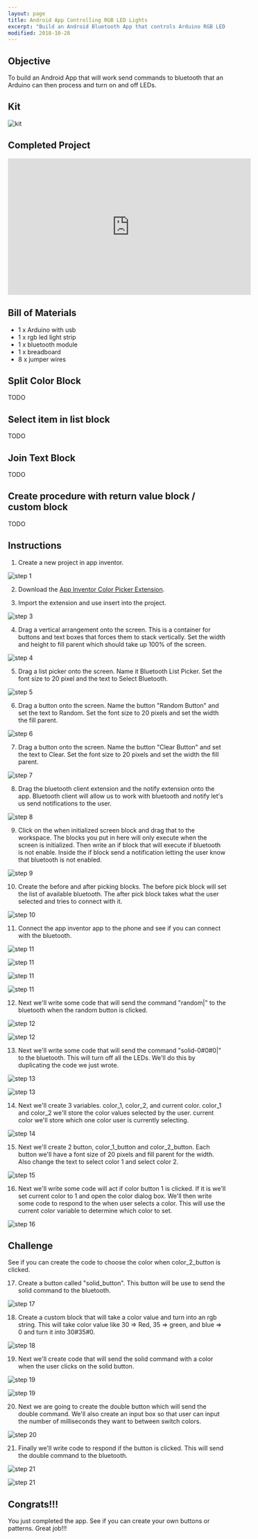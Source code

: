 ```yaml
---
layout: page
title: Android App Controlling RGB LED Lights
excerpt: "Build an Android Bluetooth App that controls Arduino RGB LED lights"
modified: 2018-10-28
---
```


## Objective

To build an Android App that will work send commands to bluetooth that an Arduino can then process and turn on and off LEDs.

## Kit

![kit](/images/app-inventor-arduino-blockly/rgb-led-light-strip/lesson-2-bt-android-test/kit.jpg)

## Completed Project

<iframe width="560" height="315" src="https://www.youtube.com/embed/bWhSywcjnk0" frameborder="0" allow="accelerometer; autoplay; encrypted-media; gyroscope; picture-in-picture" allowfullscreen></iframe>


## Bill of Materials 

- 1 x Arduino with usb  
- 1 x rgb led light strip 
- 1 x bluetooth module
- 1 x breadboard
- 8 x jumper wires

 
## Split Color Block

TODO

## Select item in list block

TODO

## Join Text Block

TODO

## Create procedure with return value block / custom block

TODO


## Instructions

1) Create a new project in app inventor.

![step 1](/images/app-inventor-arduino-blockly/rgb-led-light-strip/lesson-3-app-inventor/step_1.png#img-phone)

2) Download the [App Inventor Color Picker Extension](https://community.thunkable.com/t/colorpicker-extension-by-zhangzqs/28834).

3) Import the extension and use insert into the project.

![step 3](/images/app-inventor-arduino-blockly/rgb-led-light-strip/lesson-3-app-inventor/step_3.gif)

4) Drag a vertical arrangement onto the screen.  This is a container for buttons and text boxes that forces them to stack vertically.  Set the width and height to fill parent which should take up 100% of the screen.

![step 4](/images/app-inventor-arduino-blockly/rgb-led-light-strip/lesson-3-app-inventor/step_4.gif)

5) Drag a list picker onto the screen.  Name it Bluetooth List Picker. Set the font size to 20 pixel and the text to Select Bluetooth.

![step 5](/images/app-inventor-arduino-blockly/rgb-led-light-strip/lesson-3-app-inventor/step_5.gif)

6) Drag a button onto the screen.  Name the button "Random Button" and set the text to Random.  Set the font size to 20 pixels and set the width the fill parent.

![step 6](/images/app-inventor-arduino-blockly/rgb-led-light-strip/lesson-3-app-inventor/step_6.gif)

7) Drag a button onto the screen.  Name the button "Clear Button" and set the text to Clear.  Set the font size to 20 pixels and set the width the fill parent.

![step 7](/images/app-inventor-arduino-blockly/rgb-led-light-strip/lesson-3-app-inventor/step_7.gif)

8) Drag the bluetooth client extension and the notify extension onto the app.  Bluetooth client will allow us to work with bluetooth and notify let's us send notifications to the user.

![step 8](/images/app-inventor-arduino-blockly/rgb-led-light-strip/lesson-3-app-inventor/step_8.gif)

9) Click on the when initialized screen block and drag that to the workspace.  The blocks you put in here will only execute when the screen is initialized.  Then write an if block that will execute if bluetooth is not enable.  Inside the if block send a notification letting the user know that bluetooth is not enabled.
 
![step 9](/images/app-inventor-arduino-blockly/rgb-led-light-strip/lesson-3-app-inventor/step_9.gif)

 10) Create the before and after picking blocks.  The before pick block will set the list of available bluetooth.  The after pick block takes what the user selected and tries to connect with it.
 
![step 10](/images/app-inventor-arduino-blockly/rgb-led-light-strip/lesson-3-app-inventor/step_10.gif)

 11) Connect the app inventor app to the phone and see if you can connect with the bluetooth.
 
![step 11](/images/app-inventor-arduino-blockly/rgb-led-light-strip/lesson-3-app-inventor/step_11.gif)

![step 11](/images/app-inventor-arduino-blockly/rgb-led-light-strip/lesson-3-app-inventor/step_11a.png#img-phone)

![step 11](/images/app-inventor-arduino-blockly/rgb-led-light-strip/lesson-3-app-inventor/step_11b.png#img-phone)

![step 11](/images/app-inventor-arduino-blockly/rgb-led-light-strip/lesson-3-app-inventor/step_11c.png#img-phone)

12) Next we'll write some code that will send the command "random\|" to the bluetooth when the random button is clicked.

![step 12](/images/app-inventor-arduino-blockly/rgb-led-light-strip/lesson-3-app-inventor/step_12.gif)

![step 12](/images/app-inventor-arduino-blockly/rgb-led-light-strip/lesson-3-app-inventor/step_12a.jpg)


13) Next we'll write some code that will send the command "solid-0#0#0\|" to the bluetooth.  This will turn off all the LEDs.  We'll do this by duplicating the code we just wrote.

![step 13](/images/app-inventor-arduino-blockly/rgb-led-light-strip/lesson-3-app-inventor/step_13.gif)

![step 13](/images/app-inventor-arduino-blockly/rgb-led-light-strip/lesson-3-app-inventor/step_13a.jpg)

14) Next we'll create 3 variables.  color_1, color_2, and current color.  color_1 and color_2 we'll store the color values selected by the user.  current color we'll store which one color user is currently selecting.

![step 14](/images/app-inventor-arduino-blockly/rgb-led-light-strip/lesson-3-app-inventor/step_14.gif)

15) Next we'll create 2 button, color_1_button and color_2_button.  Each button we'll have a font size of 20 pixels and fill parent for the width.  Also change the text to select color 1 and select color 2.

![step 15](/images/app-inventor-arduino-blockly/rgb-led-light-strip/lesson-3-app-inventor/step_15.gif)

16) Next we'll write some code will act if color button 1 is clicked.  If it is we'll set current color to 1 and open the color dialog box.  We'll then write some code to respond to the when user selects a color.  This will use the current color variable to determine which color to set.

![step 16](/images/app-inventor-arduino-blockly/rgb-led-light-strip/lesson-3-app-inventor/step_16.gif)


## Challenge

See if you can create the code to choose the color when color_2_button is clicked.

17) Create a button called "solid_button".  This button will be use to send the solid command to the bluetooth.

![step 17](/images/app-inventor-arduino-blockly/rgb-led-light-strip/lesson-3-app-inventor/step_17.gif)

18) Create a custom block that will take a color value and turn into an rgb string.  This will take color value like 30 => Red, 35 => green, and blue => 0 and turn it into 30#35#0.

![step 18](/images/app-inventor-arduino-blockly/rgb-led-light-strip/lesson-3-app-inventor/step_18.gif)

19) Next we'll create code that will send the solid command with a color when the user clicks on the solid button.

![step 19](/images/app-inventor-arduino-blockly/rgb-led-light-strip/lesson-3-app-inventor/step_19.gif)

![step 19](/images/app-inventor-arduino-blockly/rgb-led-light-strip/lesson-3-app-inventor/step_19.jpg)

20) Next we are going to create the double button which will send the double command.  We'll also create an input box so that user can input the number of milliseconds they want to between switch colors.

![step 20](/images/app-inventor-arduino-blockly/rgb-led-light-strip/lesson-3-app-inventor/step_20.gif)

21) Finally we'll write code to respond if the button is clicked.  This will send the double command to the bluetooth.  

![step 21](/images/app-inventor-arduino-blockly/rgb-led-light-strip/lesson-3-app-inventor/step_21.gif)

![step 21](/images/app-inventor-arduino-blockly/rgb-led-light-strip/lesson-3-app-inventor/step_21_live.gif)

## Congrats!!!

You just completed the app.  See if you can create your own buttons or patterns.  Great job!!!



